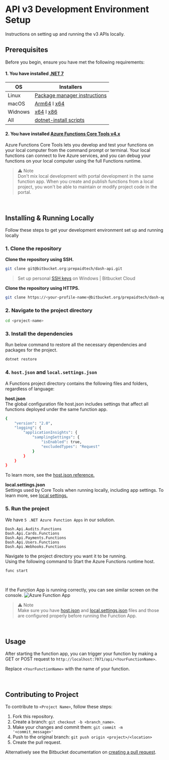 # API v3 Development Environment Setup
Instructions on setting up and running the v3 APIs locally.

## Prerequisites
Before you begin, ensure you have met the following requirements:

#### 1. You have installed [.NET 7](https://dotnet.microsoft.com/en-us/download/dotnet/7.0)

| OS | Installers |
| ----------- | ----------- |
| Linux | [Package manager instructions](https://learn.microsoft.com/dotnet/core/install/linux?WT.mc_id=dotnet-35129-website) |
| macOS | [Arm64](https://dotnet.microsoft.com/en-us/download/dotnet/thank-you/sdk-7.0.304-macos-arm64-installer) I [x64](https://dotnet.microsoft.com/en-us/download/dotnet/thank-you/sdk-7.0.304-macos-x64-installer) |
| Widnows | [x64](https://dotnet.microsoft.com/en-us/download/dotnet/thank-you/sdk-7.0.304-windows-x64-installer) I [x86](https://dotnet.microsoft.com/en-us/download/dotnet/thank-you/sdk-7.0.304-windows-x86-installer)|
| All | [dotnet-install scripts](https://dotnet.microsoft.com/en-us/download/dotnet/scripts) |


#### 2. You have installed [Azure Functions Core Tools v4.x](https://docs.microsoft.com/en-us/azure/azure-functions/functions-run-local)

Azure Functions Core Tools lets you develop and test your functions on your local computer from the command prompt or terminal. Your local functions can connect to live Azure services, and you can debug your functions on your local computer using the full Functions runtime.

>⚠️ Note <br/>
Don't mix local development with portal development in the same function app. When you create and publish functions from a local project, you won't be able to maintain or modify project code in the portal.

<br/>

## Installing & Running Locally
Follow these steps to get your development environment set up and running locally


### 1. Clone the repository

**Clone the repository using SSH.**
```bash
git clone git@bitbucket.org:prepaidtech/dash-api.git
```
> Set up personal [SSH keys](https://support.atlassian.com/bitbucket-cloud/docs/set-up-personal-ssh-keys-on-windows/) on Windows | Bitbucket Cloud


**Clone the repository using HTTPS.**
```bash
git clone https://<your-profile-name>@bitbucket.org/prepaidtech/dash-api.git
```

### 2. Navigate to the project directory

```bash
cd <project-name>
```

### 3. Install the dependencies
Run below command to restore all the necessary dependencies and packages for the project.

```bash
dotnet restore
```

### 4. `host.json` and `local.settings.json`
A Functions project directory contains the following files and folders, regardless of language:

**host.json** <br/>
The global configuration file host.json includes settings that affect all functions deployed under the same function app.
```bash
{
    "version": "2.0",
    "logging": {
        "applicationInsights": {
            "samplingSettings": {
                "isEnabled": true,
                "excludedTypes": "Request"
            } 
        } 
    } 
}
```
To learn more, see the [host.json reference.](https://learn.microsoft.com/en-us/azure/azure-functions/functions-host-json)

**local.settings.json** <br/>
Settings used by Core Tools when running locally, including app settings. To learn more, see [local settings.](https://learn.microsoft.com/en-us/azure/azure-functions/functions-run-local?tabs=v4%2Cwindows%2Ccsharp%2Cportal%2Cbash#local-settings)


### 5. Run the project
We have `5 .NET Azure Function Apps` in our solution.
```
Dash.Api.Audits.Functions
Dash.Api.Cards.Functions
Dash.Api.Payments.Functions
Dash.Api.Users.Functions
Dash.Api.Webhooks.Functions
```

Navigate to the project directory you want it to be running. <br/>
Using the following command to Start the Azure Functions runtime host.

```bash
func start
```
<br/> 

If the Function App is running correctly, you can see similar screen on the console.
![Azure Function App](https://drive.google.com/uc?id=1nHXS7dSVVQ-73QhGAfDPI9v8WEtr4OO5)


>⚠️ Note <br/>
Make sure you have [host.json](https://learn.microsoft.com/en-us/azure/azure-functions/functions-host-json) and [local.settings.json](https://learn.microsoft.com/en-us/azure/azure-functions/functions-run-local?tabs=v4%2Cwindows%2Ccsharp%2Cportal%2Cbash#local-settings) files and those are configured properly before running the Function App.

<br/>

## Usage
After starting the function app, you can trigger your function by making a GET or POST request to `http://localhost:7071/api/<YourFunctionName>`.

Replace `<YourFunctionName>` with the name of your function.

<br/>

## Contributing to Project
To contribute to `<Project Name>`, follow these steps:

1. Fork this repository.
2. Create a branch: `git checkout -b <branch_name>`.
3. Make your changes and commit them: `git commit -m '<commit_message>'`
4. Push to the original branch: `git push origin <project>/<location>`
5. Create the pull request.

Alternatively see the Bitbucket documentation on [creating a pull request](https://support.atlassian.com/bitbucket-cloud/docs/create-a-pull-request/).

